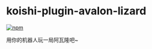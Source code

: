 # koishi-plugin-avalon-lizard

[![npm](https://img.shields.io/npm/v/koishi-plugin-avalon-lizard?style=flat-square)](https://www.npmjs.com/package/koishi-plugin-avalon-lizard)

用你的机器人玩一局阿瓦隆吧~
